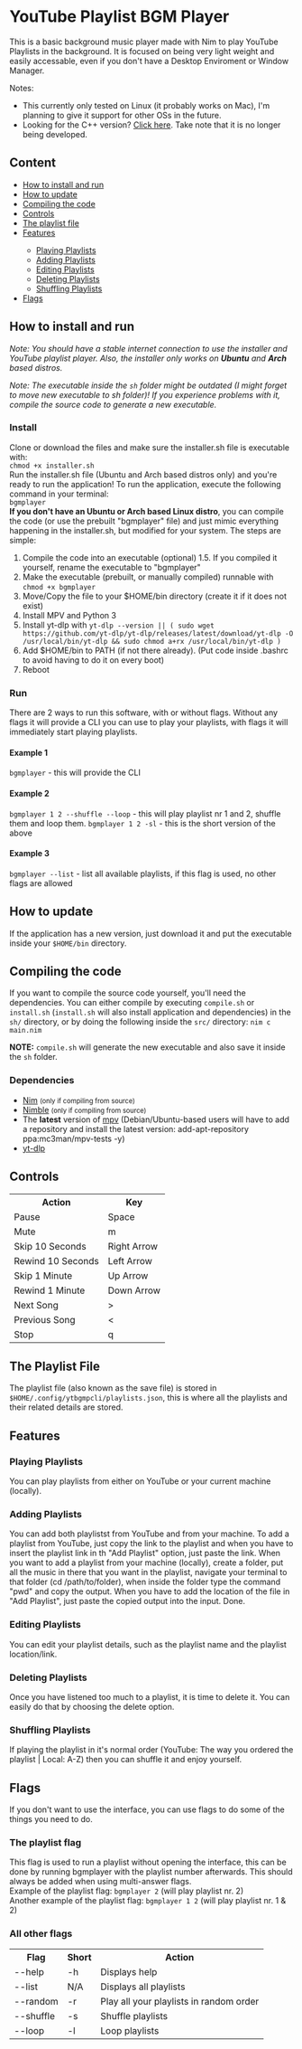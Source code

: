 # YouTube Playlist BGM Player

This is a basic background music player made with Nim to play YouTube Playlists in the background. It is focused on being very light weight and easily accessable, even if you don't have a Desktop Enviroment or Window Manager.

Notes:

<ul>
    <!-- it may have Mac support, but I don't have a Mac to test it on -->
    <li>This currently only tested on Linux (it probably works on Mac), I'm planning to give it support for other OSs in the future.</li>
    <li>Looking for the C++ version? <a href="https://github.com/WeebNetsu/yt-playlist-bgm-player/tree/cpp" target="_blank">Click here</a>. Take note that it is no longer being developed.</li>
</ul>

## Content

<ul>
    <li><a href="#howToRun">How to install and run</a></li>
    <li><a href="#howToUpdate">How to update</a></li>
    <li><a href="#compilingTheCode">Compiling the code</a></li>
    <li><a href="#controls">Controls</a></li>
    <li><a href="#thePlaylistFile">The playlist file</a></li>
    <li><a href="#features">Features</a></li>
    <ul>
        <li><a href="#playingPlaylists">Playing Playlists</a></li>
        <li><a href="#addingPlaylists">Adding Playlists</a></li>
        <li><a href="#editingPlaylists">Editing Playlists</a></li>
        <li><a href="#deletingPlaylists">Deleting Playlists</a></li>
        <li><a href="#shufflingPlaylists">Shuffling Playlists</a></li>
    </ul>
    <li><a href="#flags">Flags</a></li>
</ul>

<span id="howToRun"></span>

## How to install and run

_Note: You should have a stable internet connection to use the installer and YouTube playlist player. Also, the installer only works on **Ubuntu** and **Arch** based distros._

_Note: The executable inside the `sh` folder might be outdated (I might forget to move new executable to sh folder)! If you experience problems with it, compile the source code to generate a new executable._

### Install

Clone or download the files and make sure the installer.sh file is executable with:<br>
`chmod +x installer.sh`<br>
Run the installer.sh file (Ubuntu and Arch based distros only) and you're ready to run the application! To run the application, execute the following command in your terminal:<br>`bgmplayer`<br>
**If you don't have an Ubuntu or Arch based Linux distro**, you can compile the code (or use the prebuilt "bgmplayer" file) and just mimic everything happening in the installer.sh, but modified for your system. The steps are simple:

1. Compile the code into an executable (optional)
   1.5. If you compiled it yourself, rename the executable to "bgmplayer"
2. Make the executable (prebuilt, or manually compiled) runnable with `chmod +x bgmplayer`
3. Move/Copy the file to your $HOME/bin directory (create it if it does not exist)
4. Install MPV and Python 3
5. Install yt-dlp with `yt-dlp --version || ( sudo wget https://github.com/yt-dlp/yt-dlp/releases/latest/download/yt-dlp -O /usr/local/bin/yt-dlp && sudo chmod a+rx /usr/local/bin/yt-dlp )`
6. Add $HOME/bin to PATH (if not there already). (Put code inside .bashrc to avoid having to do it on every boot)
7. Reboot

### Run

There are 2 ways to run this software, with or without flags. Without any flags it will provide a CLI you can use to play your playlists, with flags it will immediately start playing playlists.

#### Example 1

`bgmplayer` - this will provide the CLI

#### Example 2

`bgmplayer 1 2 --shuffle --loop` - this will play playlist nr 1 and 2, shuffle them and loop them.
`bgmplayer 1 2 -sl` - this is the short version of the above

#### Example 3

`bgmplayer --list` - list all available playlists, if this flag is used, no other flags are allowed

<span id="howToUpdate"></span>

## How to update

If the application has a new version, just download it and put the executable inside your `$HOME/bin` directory.

<span id="compilingTheCode"></span>

## Compiling the code

If you want to compile the source code yourself, you'll need the dependencies. You can either compile by executing `compile.sh` or `install.sh` (`install.sh` will also install application and dependencies) in the `sh/` directory, or by doing the following inside the `src/` directory: `nim c main.nim`

**NOTE:** `compile.sh` will generate the new executable and also save it inside the `sh` folder.

<span id="dependencies"></span>

### Dependencies

<ul>
<li><a href="https://nim-lang.org" target="_blank">Nim</a> <small>(only if compiling from source)</small></li>
<li><a href="https://github.com/nim-lang/nimble" target="_blank">Nimble</a> <small>(only if compiling from source)</small></li>
<li>The <b>latest</b> version of <a href="https://mpv.io/installation/" target="_blank">mpv</a> (Debian/Ubuntu-based users will have to add a repository and install the latest version: add-apt-repository ppa:mc3man/mpv-tests -y)</li>
<!-- less - because I don't know how to replicate it with C++ yet -->
<li><a href="https://github.com/yt-dlp/yt-dlp" target="_blank">yt-dlp</a></li>
</ul>

<span id="controls"></span>

## Controls

<table>
    <tr>
        <th>Action</th>
        <th>Key</th>
    </tr>
    <tr>
        <td>Pause</td>
        <td>Space</td>
    </tr>
    <tr>
        <td>Mute</td>
        <td>m</td>
    </tr>
    <tr>
        <td>Skip 10 Seconds</td>
        <td>Right Arrow</td>
    </tr>
    <tr>
        <td>Rewind 10 Seconds</td>
        <td>Left Arrow</td>
    </tr>
    <tr>
        <td>Skip 1 Minute</td>
        <td>Up Arrow</td>
    </tr>
    <tr>
        <td>Rewind 1 Minute</td>
        <td>Down Arrow</td>
    </tr>
    <tr>
        <td>Next Song</td>
        <td>></td>
    </tr>
    <tr>
        <td>Previous Song</td>
        <td><</td>
    </tr>
    <tr>
        <td>Stop</td>
        <td>q</td>
    </tr>
</table>

<span id="thePlaylistFile"></span>

## The Playlist File

The playlist file (also known as the save file) is stored in `$HOME/.config/ytbgmpcli/playlists.json`, this is where all the playlists and their related details are stored.

<span id="features"></span>

## Features

<span id="playingPlaylists"></span>

### Playing Playlists

You can play playlists from either on YouTube or your current machine (locally).

<span id="addingPlaylists"></span>

### Adding Playlists

You can add both playlistst from YouTube and from your machine. To add a playlist from YouTube, just copy the link to the playlist and when you have to insert the playlist link in th "Add Playlist" option, just paste the link. When you want to add a playlist from your machine (locally), create a folder, put all the music in there that you want in the playlist, navigate your terminal to that folder (cd /path/to/folder), when inside the folder type the command "pwd" and copy the output. When you have to add the location of the file in "Add Playlist", just paste the copied output into the input. Done.

<span id="editingPlaylists"></span>

### Editing Playlists

You can edit your playlist details, such as the playlist name and the playlist location/link.

<span id="deletingPlaylists"></span>

### Deleting Playlists

Once you have listened too much to a playlist, it is time to delete it. You can easily do that by choosing the delete option.

<span id="shufflingPlaylists"></span>

### Shuffling Playlists

If playing the playlist in it's normal order (YouTube: The way you ordered the playlist | Local: A-Z) then you can shuffle it and enjoy yourself.

<span id="flags"></span>

## Flags

If you don't want to use the interface, you can use flags to do some of the things you need to do.

<span id="thePlaylistFlag"></span>

### The playlist flag

This flag is used to run a playlist without opening the interface, this can be done by running bgmplayer with the playlist number afterwards. This should always be added when using multi-answer flags.<br>Example of the playlist flag: <code>bgmplayer 2</code> (will play playlist nr. 2)<br>Another example of the playlist flag: <code>bgmplayer 1 2</code> (will play playlist nr. 1 & 2)

### All other flags

<table>
    <tr>
        <th>Flag</th>
        <th>Short</th>
        <th>Action</th>
    </tr>
    <tr>
        <td>--help</td>
        <td>-h</td>
        <td>Displays help</td>
    </tr>
    <tr>
        <td>--list</td>
        <td>N/A</td>
        <td>Displays all playlists</td>
    </tr>
    <tr>
        <td>--random</td>
        <td>-r</td>
        <td>Play all your playlists in random order</td>
    </tr>
    <tr>
        <td>--shuffle</td>
        <td>-s</td>
        <td>Shuffle playlists</td>
    </tr>
    <tr>
        <td>--loop</td>
        <td>-l</td>
        <td>Loop playlists</td>
    </tr>
</table>
